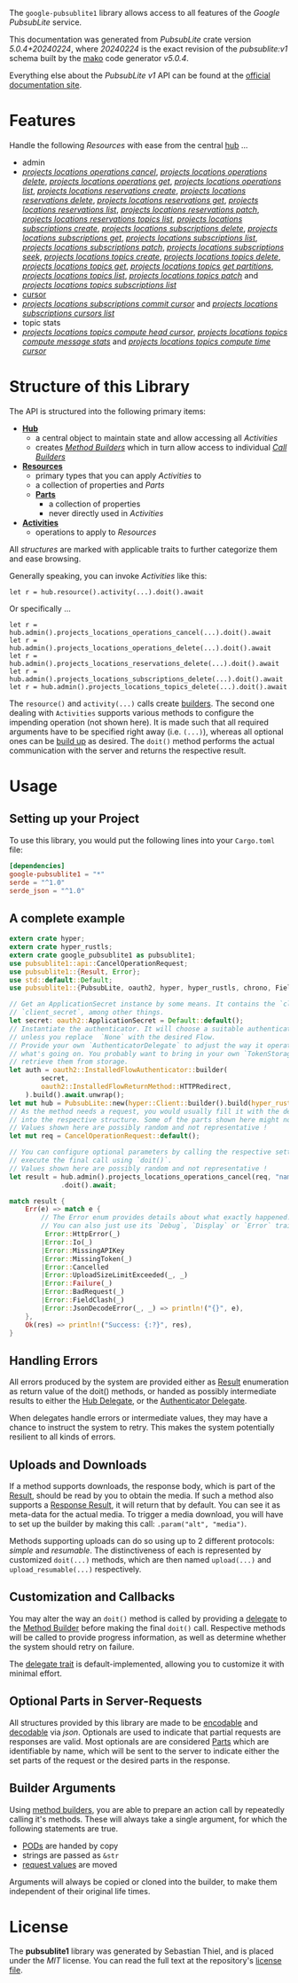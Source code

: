 <!---
DO NOT EDIT !
This file was generated automatically from 'src/generator/templates/api/README.md.mako'
DO NOT EDIT !
-->
The `google-pubsublite1` library allows access to all features of the *Google PubsubLite* service.

This documentation was generated from *PubsubLite* crate version *5.0.4+20240224*, where *20240224* is the exact revision of the *pubsublite:v1* schema built by the [mako](http://www.makotemplates.org/) code generator *v5.0.4*.

Everything else about the *PubsubLite* *v1* API can be found at the
[official documentation site](https://cloud.google.com/pubsub/lite/docs).
# Features

Handle the following *Resources* with ease from the central [hub](https://docs.rs/google-pubsublite1/5.0.4+20240224/google_pubsublite1/PubsubLite) ... 

* admin
 * [*projects locations operations cancel*](https://docs.rs/google-pubsublite1/5.0.4+20240224/google_pubsublite1/api::AdminProjectLocationOperationCancelCall), [*projects locations operations delete*](https://docs.rs/google-pubsublite1/5.0.4+20240224/google_pubsublite1/api::AdminProjectLocationOperationDeleteCall), [*projects locations operations get*](https://docs.rs/google-pubsublite1/5.0.4+20240224/google_pubsublite1/api::AdminProjectLocationOperationGetCall), [*projects locations operations list*](https://docs.rs/google-pubsublite1/5.0.4+20240224/google_pubsublite1/api::AdminProjectLocationOperationListCall), [*projects locations reservations create*](https://docs.rs/google-pubsublite1/5.0.4+20240224/google_pubsublite1/api::AdminProjectLocationReservationCreateCall), [*projects locations reservations delete*](https://docs.rs/google-pubsublite1/5.0.4+20240224/google_pubsublite1/api::AdminProjectLocationReservationDeleteCall), [*projects locations reservations get*](https://docs.rs/google-pubsublite1/5.0.4+20240224/google_pubsublite1/api::AdminProjectLocationReservationGetCall), [*projects locations reservations list*](https://docs.rs/google-pubsublite1/5.0.4+20240224/google_pubsublite1/api::AdminProjectLocationReservationListCall), [*projects locations reservations patch*](https://docs.rs/google-pubsublite1/5.0.4+20240224/google_pubsublite1/api::AdminProjectLocationReservationPatchCall), [*projects locations reservations topics list*](https://docs.rs/google-pubsublite1/5.0.4+20240224/google_pubsublite1/api::AdminProjectLocationReservationTopicListCall), [*projects locations subscriptions create*](https://docs.rs/google-pubsublite1/5.0.4+20240224/google_pubsublite1/api::AdminProjectLocationSubscriptionCreateCall), [*projects locations subscriptions delete*](https://docs.rs/google-pubsublite1/5.0.4+20240224/google_pubsublite1/api::AdminProjectLocationSubscriptionDeleteCall), [*projects locations subscriptions get*](https://docs.rs/google-pubsublite1/5.0.4+20240224/google_pubsublite1/api::AdminProjectLocationSubscriptionGetCall), [*projects locations subscriptions list*](https://docs.rs/google-pubsublite1/5.0.4+20240224/google_pubsublite1/api::AdminProjectLocationSubscriptionListCall), [*projects locations subscriptions patch*](https://docs.rs/google-pubsublite1/5.0.4+20240224/google_pubsublite1/api::AdminProjectLocationSubscriptionPatchCall), [*projects locations subscriptions seek*](https://docs.rs/google-pubsublite1/5.0.4+20240224/google_pubsublite1/api::AdminProjectLocationSubscriptionSeekCall), [*projects locations topics create*](https://docs.rs/google-pubsublite1/5.0.4+20240224/google_pubsublite1/api::AdminProjectLocationTopicCreateCall), [*projects locations topics delete*](https://docs.rs/google-pubsublite1/5.0.4+20240224/google_pubsublite1/api::AdminProjectLocationTopicDeleteCall), [*projects locations topics get*](https://docs.rs/google-pubsublite1/5.0.4+20240224/google_pubsublite1/api::AdminProjectLocationTopicGetCall), [*projects locations topics get partitions*](https://docs.rs/google-pubsublite1/5.0.4+20240224/google_pubsublite1/api::AdminProjectLocationTopicGetPartitionCall), [*projects locations topics list*](https://docs.rs/google-pubsublite1/5.0.4+20240224/google_pubsublite1/api::AdminProjectLocationTopicListCall), [*projects locations topics patch*](https://docs.rs/google-pubsublite1/5.0.4+20240224/google_pubsublite1/api::AdminProjectLocationTopicPatchCall) and [*projects locations topics subscriptions list*](https://docs.rs/google-pubsublite1/5.0.4+20240224/google_pubsublite1/api::AdminProjectLocationTopicSubscriptionListCall)
* [cursor](https://docs.rs/google-pubsublite1/5.0.4+20240224/google_pubsublite1/api::Cursor)
 * [*projects locations subscriptions commit cursor*](https://docs.rs/google-pubsublite1/5.0.4+20240224/google_pubsublite1/api::CursorProjectLocationSubscriptionCommitCursorCall) and [*projects locations subscriptions cursors list*](https://docs.rs/google-pubsublite1/5.0.4+20240224/google_pubsublite1/api::CursorProjectLocationSubscriptionCursorListCall)
* topic stats
 * [*projects locations topics compute head cursor*](https://docs.rs/google-pubsublite1/5.0.4+20240224/google_pubsublite1/api::TopicStatProjectLocationTopicComputeHeadCursorCall), [*projects locations topics compute message stats*](https://docs.rs/google-pubsublite1/5.0.4+20240224/google_pubsublite1/api::TopicStatProjectLocationTopicComputeMessageStatCall) and [*projects locations topics compute time cursor*](https://docs.rs/google-pubsublite1/5.0.4+20240224/google_pubsublite1/api::TopicStatProjectLocationTopicComputeTimeCursorCall)




# Structure of this Library

The API is structured into the following primary items:

* **[Hub](https://docs.rs/google-pubsublite1/5.0.4+20240224/google_pubsublite1/PubsubLite)**
    * a central object to maintain state and allow accessing all *Activities*
    * creates [*Method Builders*](https://docs.rs/google-pubsublite1/5.0.4+20240224/google_pubsublite1/client::MethodsBuilder) which in turn
      allow access to individual [*Call Builders*](https://docs.rs/google-pubsublite1/5.0.4+20240224/google_pubsublite1/client::CallBuilder)
* **[Resources](https://docs.rs/google-pubsublite1/5.0.4+20240224/google_pubsublite1/client::Resource)**
    * primary types that you can apply *Activities* to
    * a collection of properties and *Parts*
    * **[Parts](https://docs.rs/google-pubsublite1/5.0.4+20240224/google_pubsublite1/client::Part)**
        * a collection of properties
        * never directly used in *Activities*
* **[Activities](https://docs.rs/google-pubsublite1/5.0.4+20240224/google_pubsublite1/client::CallBuilder)**
    * operations to apply to *Resources*

All *structures* are marked with applicable traits to further categorize them and ease browsing.

Generally speaking, you can invoke *Activities* like this:

```Rust,ignore
let r = hub.resource().activity(...).doit().await
```

Or specifically ...

```ignore
let r = hub.admin().projects_locations_operations_cancel(...).doit().await
let r = hub.admin().projects_locations_operations_delete(...).doit().await
let r = hub.admin().projects_locations_reservations_delete(...).doit().await
let r = hub.admin().projects_locations_subscriptions_delete(...).doit().await
let r = hub.admin().projects_locations_topics_delete(...).doit().await
```

The `resource()` and `activity(...)` calls create [builders][builder-pattern]. The second one dealing with `Activities` 
supports various methods to configure the impending operation (not shown here). It is made such that all required arguments have to be 
specified right away (i.e. `(...)`), whereas all optional ones can be [build up][builder-pattern] as desired.
The `doit()` method performs the actual communication with the server and returns the respective result.

# Usage

## Setting up your Project

To use this library, you would put the following lines into your `Cargo.toml` file:

```toml
[dependencies]
google-pubsublite1 = "*"
serde = "^1.0"
serde_json = "^1.0"
```

## A complete example

```Rust
extern crate hyper;
extern crate hyper_rustls;
extern crate google_pubsublite1 as pubsublite1;
use pubsublite1::api::CancelOperationRequest;
use pubsublite1::{Result, Error};
use std::default::Default;
use pubsublite1::{PubsubLite, oauth2, hyper, hyper_rustls, chrono, FieldMask};

// Get an ApplicationSecret instance by some means. It contains the `client_id` and 
// `client_secret`, among other things.
let secret: oauth2::ApplicationSecret = Default::default();
// Instantiate the authenticator. It will choose a suitable authentication flow for you, 
// unless you replace  `None` with the desired Flow.
// Provide your own `AuthenticatorDelegate` to adjust the way it operates and get feedback about 
// what's going on. You probably want to bring in your own `TokenStorage` to persist tokens and
// retrieve them from storage.
let auth = oauth2::InstalledFlowAuthenticator::builder(
        secret,
        oauth2::InstalledFlowReturnMethod::HTTPRedirect,
    ).build().await.unwrap();
let mut hub = PubsubLite::new(hyper::Client::builder().build(hyper_rustls::HttpsConnectorBuilder::new().with_native_roots().https_or_http().enable_http1().build()), auth);
// As the method needs a request, you would usually fill it with the desired information
// into the respective structure. Some of the parts shown here might not be applicable !
// Values shown here are possibly random and not representative !
let mut req = CancelOperationRequest::default();

// You can configure optional parameters by calling the respective setters at will, and
// execute the final call using `doit()`.
// Values shown here are possibly random and not representative !
let result = hub.admin().projects_locations_operations_cancel(req, "name")
             .doit().await;

match result {
    Err(e) => match e {
        // The Error enum provides details about what exactly happened.
        // You can also just use its `Debug`, `Display` or `Error` traits
         Error::HttpError(_)
        |Error::Io(_)
        |Error::MissingAPIKey
        |Error::MissingToken(_)
        |Error::Cancelled
        |Error::UploadSizeLimitExceeded(_, _)
        |Error::Failure(_)
        |Error::BadRequest(_)
        |Error::FieldClash(_)
        |Error::JsonDecodeError(_, _) => println!("{}", e),
    },
    Ok(res) => println!("Success: {:?}", res),
}

```
## Handling Errors

All errors produced by the system are provided either as [Result](https://docs.rs/google-pubsublite1/5.0.4+20240224/google_pubsublite1/client::Result) enumeration as return value of
the doit() methods, or handed as possibly intermediate results to either the 
[Hub Delegate](https://docs.rs/google-pubsublite1/5.0.4+20240224/google_pubsublite1/client::Delegate), or the [Authenticator Delegate](https://docs.rs/yup-oauth2/*/yup_oauth2/trait.AuthenticatorDelegate.html).

When delegates handle errors or intermediate values, they may have a chance to instruct the system to retry. This 
makes the system potentially resilient to all kinds of errors.

## Uploads and Downloads
If a method supports downloads, the response body, which is part of the [Result](https://docs.rs/google-pubsublite1/5.0.4+20240224/google_pubsublite1/client::Result), should be
read by you to obtain the media.
If such a method also supports a [Response Result](https://docs.rs/google-pubsublite1/5.0.4+20240224/google_pubsublite1/client::ResponseResult), it will return that by default.
You can see it as meta-data for the actual media. To trigger a media download, you will have to set up the builder by making
this call: `.param("alt", "media")`.

Methods supporting uploads can do so using up to 2 different protocols: 
*simple* and *resumable*. The distinctiveness of each is represented by customized 
`doit(...)` methods, which are then named `upload(...)` and `upload_resumable(...)` respectively.

## Customization and Callbacks

You may alter the way an `doit()` method is called by providing a [delegate](https://docs.rs/google-pubsublite1/5.0.4+20240224/google_pubsublite1/client::Delegate) to the 
[Method Builder](https://docs.rs/google-pubsublite1/5.0.4+20240224/google_pubsublite1/client::CallBuilder) before making the final `doit()` call. 
Respective methods will be called to provide progress information, as well as determine whether the system should 
retry on failure.

The [delegate trait](https://docs.rs/google-pubsublite1/5.0.4+20240224/google_pubsublite1/client::Delegate) is default-implemented, allowing you to customize it with minimal effort.

## Optional Parts in Server-Requests

All structures provided by this library are made to be [encodable](https://docs.rs/google-pubsublite1/5.0.4+20240224/google_pubsublite1/client::RequestValue) and 
[decodable](https://docs.rs/google-pubsublite1/5.0.4+20240224/google_pubsublite1/client::ResponseResult) via *json*. Optionals are used to indicate that partial requests are responses 
are valid.
Most optionals are are considered [Parts](https://docs.rs/google-pubsublite1/5.0.4+20240224/google_pubsublite1/client::Part) which are identifiable by name, which will be sent to 
the server to indicate either the set parts of the request or the desired parts in the response.

## Builder Arguments

Using [method builders](https://docs.rs/google-pubsublite1/5.0.4+20240224/google_pubsublite1/client::CallBuilder), you are able to prepare an action call by repeatedly calling it's methods.
These will always take a single argument, for which the following statements are true.

* [PODs][wiki-pod] are handed by copy
* strings are passed as `&str`
* [request values](https://docs.rs/google-pubsublite1/5.0.4+20240224/google_pubsublite1/client::RequestValue) are moved

Arguments will always be copied or cloned into the builder, to make them independent of their original life times.

[wiki-pod]: http://en.wikipedia.org/wiki/Plain_old_data_structure
[builder-pattern]: http://en.wikipedia.org/wiki/Builder_pattern
[google-go-api]: https://github.com/google/google-api-go-client

# License
The **pubsublite1** library was generated by Sebastian Thiel, and is placed 
under the *MIT* license.
You can read the full text at the repository's [license file][repo-license].

[repo-license]: https://github.com/Byron/google-apis-rsblob/main/LICENSE.md

